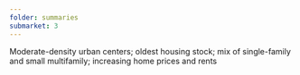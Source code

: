 ```yaml
---
folder: summaries
submarket: 3
---
```

Moderate-density urban centers; oldest housing stock; mix of single-family and small multifamily; increasing home prices and rents